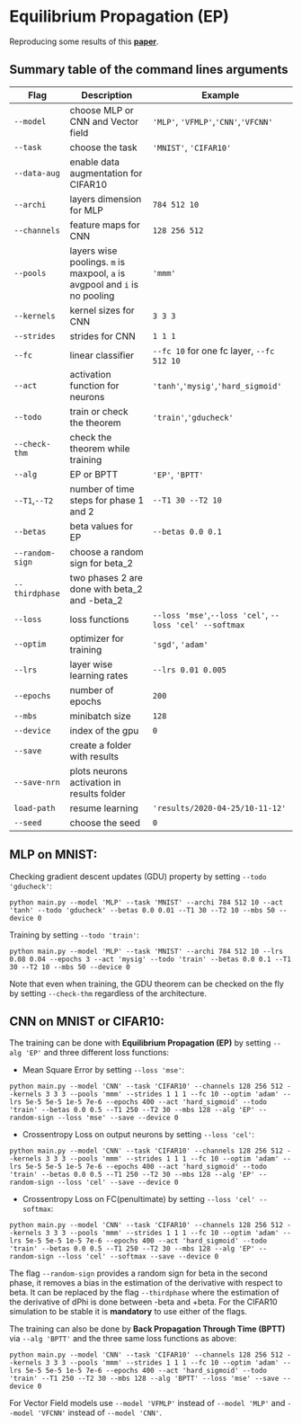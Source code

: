 # Equilibrium Propagation (EP)  

Reproducing some results of this __[paper](https://arxiv.org/pdf/1905.13633.pdf)__.  

## Summary table of the command lines arguments  

|Flag|Description|Example|
|-------|-----------|-------|
|`--model`|choose MLP or CNN and Vector field|`'MLP'`, `'VFMLP'`,`'CNN'`,`'VFCNN'`|
|`--task`|choose the task|`'MNIST'`, `'CIFAR10'`|
|`--data-aug`|enable data augmentation for CIFAR10||
|`--archi`|layers dimension for MLP|`784 512 10`|
|`--channels`|feature maps for CNN|`128 256 512`|
|`--pools`|layers wise poolings. `m` is maxpool, `a` is avgpool and `i` is no pooling|`'mmm'`|
|`--kernels`|kernel sizes for CNN|`3 3 3`|
|`--strides`|strides for CNN|`1 1 1`|
|`--fc`|linear classifier|`--fc 10` for one fc layer, `--fc 512 10`|
|`--act`|activation function for neurons|`'tanh'`,`'mysig'`,`'hard_sigmoid'`|
|`--todo`|train or check the theorem|`'train'`,`'gducheck'`|
|`--check-thm`|check the theorem while training||
|`--alg`|EP or BPTT|`'EP'`, `'BPTT'`|
|`--T1`,`--T2`|number of time steps for phase 1 and 2|`--T1 30 --T2 10`|
|`--betas`|beta values for EP|`--betas 0.0 0.1`|
|`--random-sign`|choose a random sign for beta_2||
|`--thirdphase`|two phases 2 are done with beta_2 and -beta_2||
|`--loss`|loss functions|`--loss 'mse'`,`--loss 'cel'`, `--loss 'cel' --softmax`|
|`--optim`|optimizer for training|`'sgd'`, `'adam'`|
|`--lrs`|layer wise learning rates|`--lrs 0.01 0.005`|
|`--epochs`|number of epochs|`200`|
|`--mbs`|minibatch size|`128`|
|`--device`|index of the gpu|`0`|
|`--save`|create a folder with results||
|`--save-nrn`|plots neurons activation in results folder||
|`load-path`|resume learning|`'results/2020-04-25/10-11-12'`|
|`--seed`|choose the seed|`0`|


## MLP on MNIST:

Checking gradient descent updates (GDU) property by setting `--todo 'gducheck'`:  
```
python main.py --model 'MLP' --task 'MNIST' --archi 784 512 10 --act 'tanh' --todo 'gducheck' --betas 0.0 0.01 --T1 30 --T2 10 --mbs 50 --device 0  
```

Training by setting `--todo 'train'`:  
```
python main.py --model 'MLP' --task 'MNIST' --archi 784 512 10 --lrs 0.08 0.04 --epochs 3 --act 'mysig' --todo 'train' --betas 0.0 0.1 --T1 30 --T2 10 --mbs 50 --device 0  
```
Note that even when training, the GDU theorem can be checked on the fly by setting `--check-thm` regardless of the architecture.  

## CNN on MNIST or CIFAR10:  

The training can be done with **Equilibrium Propagation (EP)**  by setting `--alg 'EP'` and three different loss functions:

+ Mean Square Error by setting `--loss 'mse'`:

```
python main.py --model 'CNN' --task 'CIFAR10' --channels 128 256 512 --kernels 3 3 3 --pools 'mmm' --strides 1 1 1 --fc 10 --optim 'adam' --lrs 5e-5 5e-5 1e-5 7e-6 --epochs 400 --act 'hard_sigmoid' --todo 'train' --betas 0.0 0.5 --T1 250 --T2 30 --mbs 128 --alg 'EP' --random-sign --loss 'mse' --save --device 0
```

+ Crossentropy Loss on output neurons by setting `--loss 'cel'`:

```
python main.py --model 'CNN' --task 'CIFAR10' --channels 128 256 512 --kernels 3 3 3 --pools 'mmm' --strides 1 1 1 --fc 10 --optim 'adam' --lrs 5e-5 5e-5 1e-5 7e-6 --epochs 400 --act 'hard_sigmoid' --todo 'train' --betas 0.0 0.5 --T1 250 --T2 30 --mbs 128 --alg 'EP' --random-sign --loss 'cel' --save --device 0
```

+ Crossentropy Loss on FC(penultimate) by setting `--loss 'cel' --softmax`:

```
python main.py --model 'CNN' --task 'CIFAR10' --channels 128 256 512 --kernels 3 3 3 --pools 'mmm' --strides 1 1 1 --fc 10 --optim 'adam' --lrs 5e-5 5e-5 1e-5 7e-6 --epochs 400 --act 'hard_sigmoid' --todo 'train' --betas 0.0 0.5 --T1 250 --T2 30 --mbs 128 --alg 'EP' --random-sign --loss 'cel' --softmax --save --device 0
```

The flag `--random-sign` provides a random sign for beta in the second phase, it removes a bias in the estimation of the derivative with respect to beta. It can be replaced by the flag `--thirdphase` where the estimation of the derivative of dPhi is done between -beta and +beta. For the CIFAR10 simulation to be stable it is **mandatory** to use either of the flags.

The training can also be done by **Back Propagation Through Time (BPTT)** via `--alg 'BPTT'` and the three same loss functions as above: 

```
python main.py --model 'CNN' --task 'CIFAR10' --channels 128 256 512 --kernels 3 3 3 --pools 'mmm' --strides 1 1 1 --fc 10 --optim 'adam' --lrs 5e-5 5e-5 1e-5 7e-6 --epochs 400 --act 'hard_sigmoid' --todo 'train' --T1 250 --T2 30 --mbs 128 --alg 'BPTT' --loss 'mse' --save --device 0
```

For Vector Field models use `--model 'VFMLP'` instead of `--model 'MLP'` and `--model 'VFCNN'` instead of `--model 'CNN'`.
